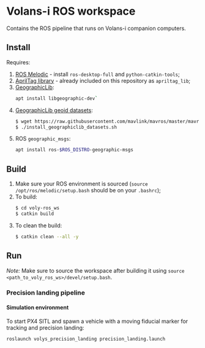 # Volans-i ROS workspace

Contains the ROS pipeline that runs on Volans-i companion computers.

## Install

Requires:
1. [ROS Melodic](http://wiki.ros.org/melodic/Installation/Ubuntu) - install `ros-desktop-full` and `python-catkin-tools`;
2. [AprilTag library](https://github.com/AprilRobotics/apriltag) - already included on this repository as `apriltag_lib`;
3. [GeographicLib](https://geographiclib.sourceforge.io/):
    ```sh
    apt install libgeographic-dev`
    ```
4. [GeographicLib geoid datasets](https://geographiclib.sourceforge.io/):
    ```sh
    $ wget https://raw.githubusercontent.com/mavlink/mavros/master/mavros/scripts/install_geographiclib_datasets.sh
    $ ./install_geographiclib_datasets.sh
    ```
5. ROS `geographic_msgs`:
    ```sh
    apt install ros-$ROS_DISTRO-geographic-msgs
    ```

## Build

1. Make sure your ROS environment is sourced (`source /opt/ros/melodic/setup.bash` should be on your `.bashrc`);
2. To build:
    ```sh
    $ cd voly-ros_ws
    $ catkin build
    ```
3. To clean the build:
    ```sh
    $ catkin clean --all -y
    ```

## Run

*Note:* Make sure to source the workspace after building it using `source <path_to_voly_ros_ws>/devel/setup.bash`.

### Precision landing pipeline

#### Simulation environment

To start PX4 SITL and spawn a vehicle with a moving fiducial marker for tracking and precision landing:

```sh
roslaunch volys_precision_landing precision_landing.launch
```

